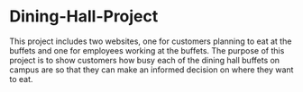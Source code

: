 # Dining-Hall-Project

This project includes two websites, one for customers planning to eat at the buffets and one for employees working at the buffets. The purpose of this project is to show customers how busy each of the dining hall buffets on campus are so that they can make an informed decision on where they want to eat.
